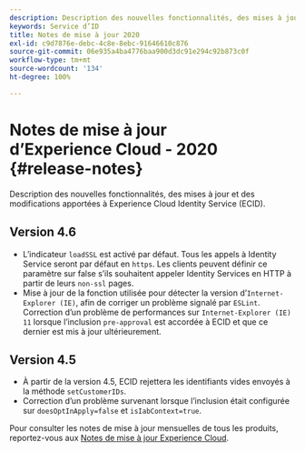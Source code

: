 ```yaml
---
description: Description des nouvelles fonctionnalités, des mises à jour et des modifications apportées au service Experience Cloud Identity.
keywords: Service d’ID
title: Notes de mise à jour 2020
exl-id: c9d7876e-debc-4c8e-8ebc-91646610c876
source-git-commit: 06e935a4ba4776baa900d3dc91e294c92b873c0f
workflow-type: tm+mt
source-wordcount: '134'
ht-degree: 100%

---
```


# Notes de mise à jour d’Experience Cloud - 2020 {#release-notes}

Description des nouvelles fonctionnalités, des mises à jour et des modifications apportées à Experience Cloud Identity Service (ECID).

## Version 4.6

* L’indicateur `loadSSL` est activé par défaut. Tous les appels à Identity Service seront par défaut en `https`.  Les clients peuvent définir ce paramètre sur false s’ils souhaitent appeler Identity Services en HTTP à partir de leurs `non-ssl` pages.
* Mise à jour de la fonction utilisée pour détecter la version d’`Internet-Explorer (IE)`, afin de corriger un problème signalé par `ESLint`.
Correction d’un problème de performances sur `Internet-Explorer (IE) 11` lorsque l’inclusion `pre-approval` est accordée à ECID et que ce dernier est mis à jour ultérieurement.

## Version 4.5

* À partir de la version 4.5, ECID rejettera les identifiants vides envoyés à la méthode `setCustomerIDs`.
* Correction d’un problème survenant lorsque l’inclusion était configurée sur `doesOptInApply=false` et `isIabContext=true`.

Pour consulter les notes de mise à jour mensuelles de tous les produits, reportez-vous aux [Notes de mise à jour Experience Cloud](https://docs.adobe.com/content/help/fr-FR/release-notes/experience-cloud/current.html).
